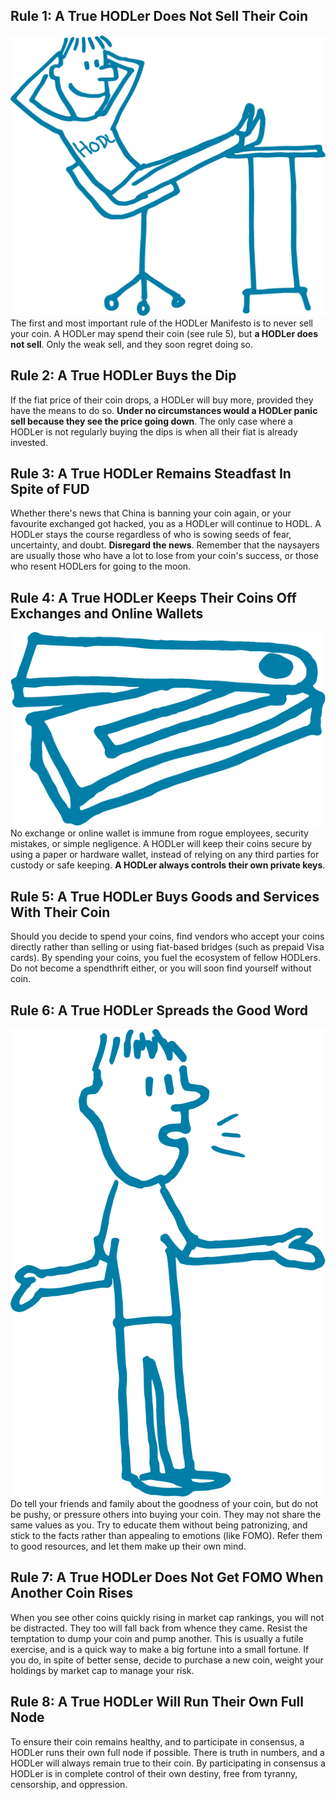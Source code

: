 ## Rule 1: A True HODLer Does Not Sell Their Coin

![HODler](/assets/img/hodler.png "HODLer")
The first and most important rule of the HODLer Manifesto is to never sell your
coin. A HODLer may spend their coin (see rule 5), but **a HODLer does not
sell**. Only the weak sell, and they soon regret doing so.

## Rule 2: A True HODLer Buys the Dip

If the fiat price of their coin drops, a HODLer will buy more, provided they
have the means to do so. **Under no circumstances would a HODLer panic sell
because they see the price going down**. The only case where a HODLer is not
regularly buying the dips is when all their fiat is already invested.

## Rule 3: A True HODLer Remains Steadfast In Spite of FUD

Whether there's news that China is banning your coin again, or your favourite
exchanged got hacked, you as a HODLer will continue to HODL. A HODLer stays the
course regardless of who is sowing seeds of fear, uncertainty, and doubt.
**Disregard the news**. Remember that the naysayers are usually those who have a
lot to lose from your coin's success, or those who resent HODLers for going to
the moon.

## Rule 4: A True HODLer Keeps Their Coins Off Exchanges and Online Wallets

![Wallet](/assets/img/wallet.png "Wallet")
No exchange or online wallet is immune from rogue employees, security mistakes,
or simple negligence. A HODLer will keep their coins secure by using a paper or
hardware wallet, instead of relying on any third parties for custody or safe
keeping. **A HODLer always controls their own private keys**.

## Rule 5: A True HODLer Buys Goods and Services With Their Coin

Should you decide to spend your coins, find vendors who accept your coins
directly rather than selling or using fiat-based bridges (such as prepaid Visa
cards). By spending your coins, you fuel the ecosystem of fellow HODLers.  Do
not become a spendthrift either, or you will soon find yourself without coin.

## Rule 6: A True HODLer Spreads the Good Word

![Sharing is Caring](/assets/img/sharing-is-caring.png "Sharing is Caring")
Do tell your friends and family about the goodness of your coin, but do not be
pushy, or pressure others into buying your coin. They may not share the same
values as you. Try to educate them without being patronizing, and stick to the
facts rather than appealing to emotions (like FOMO). Refer them to good
resources, and let them make up their own mind.

## Rule 7: A True HODLer Does Not Get FOMO When Another Coin Rises

When you see other coins quickly rising in market cap rankings, you will not be
distracted. They too will fall back from whence they came. Resist the temptation
to dump your coin and pump another. This is usually a futile exercise, and is a
quick way to make a big fortune into a small fortune. If you do, in spite of
better sense, decide to purchase a new coin, weight your holdings by market cap
to manage your risk.

## Rule 8: A True HODLer Will Run Their Own Full Node

To ensure their coin remains healthy, and to participate in consensus, a HODLer
runs their own full node if possible. There is truth in numbers, and a HODLer
will always remain true to their coin. By participating in consensus a HODLer is
in complete control of their own destiny, free from tyranny, censorship, and
oppression.
